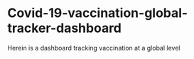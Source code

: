 # Covid-19-vaccination-global-tracker-dashboard
Herein is a dashboard tracking vaccination at a global level
